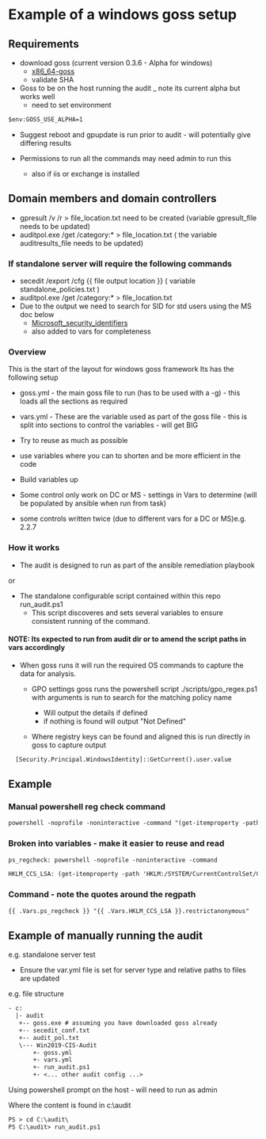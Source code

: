 # Example of a windows goss setup

## Requirements

- download goss (current version 0.3.6 - Alpha for windows)
  - [x86_64-goss](https://github.com/aelsabbahy/goss/releases/download/v0.3.goss-alpha-windows-amd64.exe)
  - validate SHA
- Goss to be on the host running the audit _ note its current alpha but works well
  - need to set environment

```txt
$env:GOSS_USE_ALPHA=1
```

- Suggest reboot and gpupdate is run prior to audit - will potentially give differing results

- Permissions to run all the commands may need admin to run this
  - also if iis or exchange is installed

## Domain members and domain controllers

- gpresult /v /r > file_location.txt need to be created (variable gpresult_file  needs to be updated)
- auditpol.exe /get /category:* > file_location.txt ( the variable auditresults_file needs to be updated)

### If standalone server will require the following commands

- secedit /export /cfg {{ file output location }} ( variable standalone_policies.txt )
- auditpol.exe /get /category:* > file_location.txt
- Due to the output we need to search for SID for std users using the MS doc below
  - [Microsoft_security_identifiers](https://docs.microsoft.com/en-us/troubleshoot/windows-server/identity/security-identifiers-in-windows)
  - also added to vars for completeness

### Overview

This is the start of the layout for windows goss framework
Its has the following setup

- goss.yml - the main goss file to run (has to be used with a -g) - this loads all the sections as required
- vars.yml - These are the variable used as part of the goss file - this is split into sections to control the variables - will get BIG

- Try to reuse as much as possible
- use variables where you can to shorten and be more efficient in the code
- Build variables up
- Some control only work on DC or MS - settings in Vars to determine (will be populated by ansible when run from task)
- some controls written twice (due to different vars for a DC or MS)e.g. 2.2.7

### How it works

- The audit is designed to run as part of the ansible remediation playbook

 or

- The standalone configurable script contained within this repo run_audit.ps1
  - This script discoveres and sets several variables to ensure consistent running of the command.

#### NOTE: Its expected to run from audit dir or to amend the script paths in vars accordingly

- When goss runs it will run the required OS commands to capture the data for analysis.

  - GPO settings goss runs the powershell script ./scripts/gpo_regex.ps1 with arguments is run to search for the matching policy name
    - Will output the details if defined
    - if nothing is found will output "Not Defined"

  - Where registry keys can be found and aligned this is run directly in goss to capture output

```txt
  [Security.Principal.WindowsIdentity]::GetCurrent().user.value
```

## Example

### Manual powershell reg check command

```txt
powershell -noprofile -noninteractive -command "(get-itemproperty -path 'HKLM:/SYSTEM/CurrentControlSet/Control/Lsa/').restrictanonymous"
```

### Broken into variables - make it easier to reuse and read

```txt
ps_regcheck: powershell -noprofile -noninteractive -command

HKLM_CCS_LSA: (get-itemproperty -path 'HKLM:/SYSTEM/CurrentControlSet/Control/Lsa/')
```

### Command - note the quotes around the regpath

```txt
{{ .Vars.ps_regcheck }} "{{ .Vars.HKLM_CCS_LSA }}.restrictanonymous"
```

## Example of manually running the audit

e.g. standalone server test

- Ensure the var.yml file is set for server type and relative paths to files are updated

e.g. file structure

```txt
- c:
  |- audit
   +-- goss.exe # assuming you have downloaded goss already
   +-- secedit_conf.txt
   +-- audit_pol.txt
   \--- Win2019-CIS-Audit
       +- goss.yml
       +- vars.yml
       +- run_audit.ps1
       +- <... other audit config ...>
```

Using powershell prompt on the host - will need to run as admin

Where the content is found in c:\audit

```txt
PS > cd C:\audit\
PS C:\audit> run_audit.ps1
```
